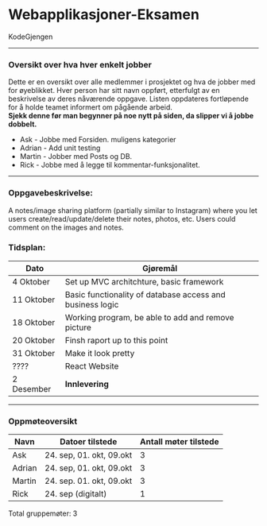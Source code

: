 # Webapplikasjoner-Eksamen
KodeGjengen

-----------------------------------------------------------------
### Oversikt over hva hver enkelt jobber
Dette er en oversikt over alle medlemmer i prosjektet og hva de jobber med for øyeblikket. Hver person har sitt navn oppført, etterfulgt av en beskrivelse av deres nåværende oppgave. Listen oppdateres fortløpende for å holde teamet informert om pågående arbeid. 
<br> **Sjekk denne før man begynner på noe nytt på siden, da slipper vi å jobbe dobbelt.**
* Ask - Jobbe med Forsiden. muligens kategorier
* Adrian - Add unit testing 
* Martin - Jobber med Posts og DB.
* Rick - Jobbe med å legge til kommentar-funksjonalitet.

------------------------------------------------------------------

### Oppgavebeskrivelse:
A notes/image sharing platform (partially similar to Instagram)
where you let users create/read/update/delete their notes, photos, etc. Users could comment on the images and notes.


### Tidsplan:
| Dato | Gjøremål |
|---|---|
| 4 Oktober | Set up MVC architchture, basic framework |
| 11 Oktober | Basic functionality of database access and business logic |
| 18 Oktober | Working program, be able to add and remove picture |
| 20 Oktober | Finsh raport up to this point |
| 31 Oktober | Make it look pretty |
| ???? | React Website |
| 2 Desember | **Innlevering** |

------------------------------------------------------------------

### Oppmøteoversikt

| Navn    | Datoer tilstede | Antall møter tilstede |
|---------|----------------|--------------|
| Ask     | 24. sep, 01. okt, 09.okt| 3            |
| Adrian  | 24. sep, 01. okt, 09.okt| 3            |
| Martin  | 24. sep. 01. okt, 09.okt| 3            |
| Rick    | 24. sep (digitalt)| 1            |

Total gruppemøter: 3
